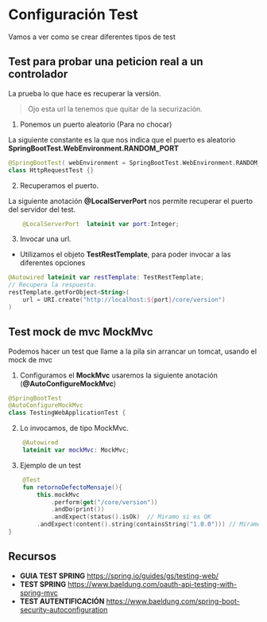# Configuración Test

Vamos a ver como se crear diferentes tipos de test

## Test para probar una peticion real a un controlador

La prueba lo que hace es recuperar la versión.

> Ojo esta url la tenemos que quitar de la securización.

1. Ponemos un puerto aleatorio (Para no chocar)

La siguiente constante es la que nos indica que el puerto es aleatorio **SpringBootTest.WebEnvironment.RANDOM_PORT**

```kotlin
@SpringBootTest( webEnvironment = SpringBootTest.WebEnvironment.RANDOM_PORT  )
class HttpRequestTest {}
```
2. Recuperamos el puerto.

La siguiente anotación **@LocalServerPort** nos permite recuperar el puerto del servidor del test.
```kotlin
    @LocalServerPort  lateinit var port:Integer;
```

3. Invocar una url.

* Utilizamos el objeto **TestRestTemplate**, para poder invocar a las diferentes opciones

```kotlin
@Autowired lateinit var restTemplate: TestRestTemplate;
// Recupera la respuesta.
restTemplate.getForObject<String>(
    url = URI.create("http://localhost:${port}/core/version")
)
```

## Test mock de mvc **MockMvc**

Podemos hacer un test que llame a la pila sin arrancar un tomcat, usando el mock de mvc

1. Configuramos el **MockMvc** usaremos la siguiente anotación (**@AutoConfigureMockMvc**)
```kotlin
@SpringBootTest
@AutoConfigureMockMvc
class TestingWebApplicationTest {
```
2. Lo invocamos, de tipo MockMvc.

```kotlin
    @Autowired
    lateinit var mockMvc: MockMvc;
```

3. Ejemplo de un test
```kotlin
    @Test
    fun retornoDefectoMensaje(){
        this.mockMvc
            .perform(get("/core/version"))
            .andDo(print())
            .andExpect(status().isOk)  // Miramo si es OK
        .andExpect(content().string(containsString("1.0.0"))) // Miramos si el resultado es correcto
}

```

## Recursos

* **GUIA TEST SPRING** https://spring.io/guides/gs/testing-web/
* **TEST SPRING** https://www.baeldung.com/oauth-api-testing-with-spring-mvc
* **TEST AUTENTIFICACIÓN** https://www.baeldung.com/spring-boot-security-autoconfiguration